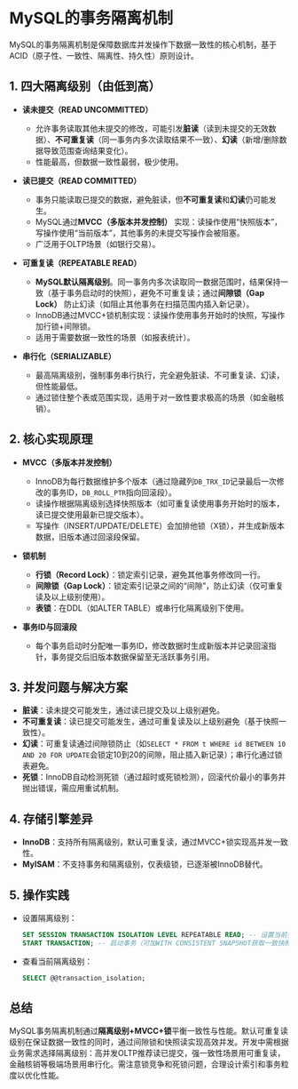 # MySQL的事务隔离机制

MySQL的事务隔离机制是保障数据库并发操作下数据一致性的核心机制，基于ACID（原子性、一致性、隔离性、持久性）原则设计。

## 1. 四大隔离级别（由低到高）
- **读未提交（READ UNCOMMITTED）**
    - 允许事务读取其他未提交的修改，可能引发**脏读**（读到未提交的无效数据）、**不可重复读**（同一事务内多次读取结果不一致）、**幻读**（新增/删除数据导致范围查询结果变化）。
    - 性能最高，但数据一致性最弱，极少使用。

- **读已提交（READ COMMITTED）**
    - 事务只能读取已提交的数据，避免脏读，但**不可重复读**和**幻读**仍可能发生。
    - MySQL通过**MVCC（多版本并发控制）** 实现：读操作使用“快照版本”，写操作使用“当前版本”，其他事务的未提交写操作会被阻塞。
    - 广泛用于OLTP场景（如银行交易）。

- **可重复读（REPEATABLE READ）**
    - **MySQL默认隔离级别**。同一事务内多次读取同一数据范围时，结果保持一致（基于事务启动时的快照），避免不可重复读；通过**间隙锁（Gap Lock）** 防止幻读（如阻止其他事务在扫描范围内插入新记录）。
    - InnoDB通过MVCC+锁机制实现：读操作使用事务开始时的快照，写操作加行锁+间隙锁。
    - 适用于需要数据一致性的场景（如报表统计）。

- **串行化（SERIALIZABLE）**
    - 最高隔离级别，强制事务串行执行，完全避免脏读、不可重复读、幻读，但性能最低。
    - 通过锁住整个表或范围实现，适用于对一致性要求极高的场景（如金融核销）。

## 2. 核心实现原理
- **MVCC（多版本并发控制）**
    - InnoDB为每行数据维护多个版本（通过隐藏列`DB_TRX_ID`记录最后一次修改的事务ID，`DB_ROLL_PTR`指向回滚段）。
    - 读操作根据隔离级别选择快照版本（如可重复读使用事务开始时的版本，读已提交使用最新已提交版本）。
    - 写操作（INSERT/UPDATE/DELETE）会加排他锁（X锁），并生成新版本数据，旧版本通过回滚段保留。

- **锁机制**
    - **行锁（Record Lock）**：锁定索引记录，避免其他事务修改同一行。
    - **间隙锁（Gap Lock）**：锁定索引记录之间的“间隙”，防止幻读（仅可重复读及以上级别使用）。
    - **表锁**：在DDL（如ALTER TABLE）或串行化隔离级别下使用。

- **事务ID与回滚段**
    - 每个事务启动时分配唯一事务ID，修改数据时生成新版本并记录回滚指针，事务提交后旧版本数据保留至无活跃事务引用。

## 3. 并发问题与解决方案
- **脏读**：读未提交可能发生，通过读已提交及以上级别避免。
- **不可重复读**：读已提交可能发生，通过可重复读及以上级别避免（基于快照一致性）。
- **幻读**：可重复读通过间隙锁防止（如`SELECT * FROM t WHERE id BETWEEN 10 AND 20 FOR UPDATE`会锁定10到20的间隙，阻止插入新记录）；串行化通过锁表避免。
- **死锁**：InnoDB自动检测死锁（通过超时或死锁检测），回滚代价最小的事务并抛出错误，需应用重试机制。

## 4. 存储引擎差异
- **InnoDB**：支持所有隔离级别，默认可重复读，通过MVCC+锁实现高并发一致性。
- **MyISAM**：不支持事务和隔离级别，仅表级锁，已逐渐被InnoDB替代。

## 5. 操作实践
- 设置隔离级别：
  ```sql
  SET SESSION TRANSACTION ISOLATION LEVEL REPEATABLE READ; -- 设置当前会话隔离级别
  START TRANSACTION; -- 启动事务（可加WITH CONSISTENT SNAPSHOT获取一致快照）
  ```
- 查看当前隔离级别：
  ```sql
  SELECT @@transaction_isolation;
  ```

## **总结**
MySQL事务隔离机制通过**隔离级别+MVCC+锁**平衡一致性与性能。默认可重复读级别在保证数据一致性的同时，通过间隙锁和快照读实现高效并发。开发中需根据业务需求选择隔离级别：高并发OLTP推荐读已提交，强一致性场景用可重复读，金融核销等极端场景用串行化。需注意锁竞争和死锁问题，合理设计索引和事务粒度以优化性能。